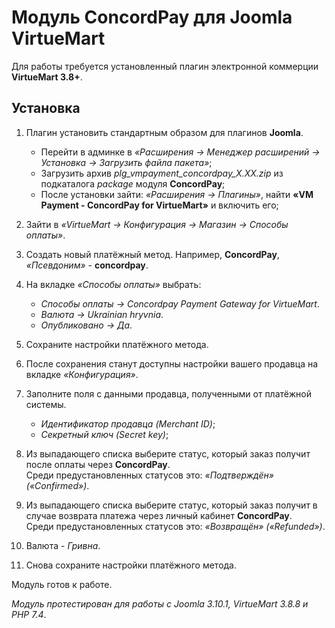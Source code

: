 # Модуль ConcordPay для Joomla VirtueMart 

Для работы требуется установленный плагин электронной коммерции **VirtueMart 3.8+**.

## Установка

1. Плагин установить стандартным образом для плагинов **Joomla**.
    - Перейти в админке в *«Расширения -> Менеджер расширений -> Установка -> Загрузить файла пакета»*;
    - Загрузить архив *plg_vmpayment_concordpay_X.XX.zip* из подкаталога *package* модуля **ConcordPay**; 
    - После установки зайти: *«Расширения -> Плагины»*, найти **«VM Payment - ConcordPay for VirtueMart»** и включить его;

2. Зайти в *«VirtueMart -> Конфигурация -> Магазин -> Способы оплаты»*.

3. Создать новый платёжный метод. Например, **ConcordPay**, <br> *«Псевдоним»* - **concordpay**.

4. На вкладке *«Способы оплаты»* выбрать:
    - *Способы оплаты -> Concordpay Payment Gateway for VirtueMart*.
    - *Валюта -> Ukrainian hryvnia*.
    - *Опубликовано -> Да*.

5. Сохраните настройки платёжного метода.

6. После сохранения станут доступны настройки вашего продавца на вкладке *«Конфигурация»*.

7. Заполните поля с данными продавца, полученными от платёжной системы.
   - *Идентификатор продавца (Merchant ID)*;
   - *Секретный ключ (Secret key)*;

8. Из выпадающего списка выберите статус, который заказ получит после оплаты через **ConcordPay**.<br>
Среди предустановленных статусов это: *«Подтверждён» («Confirmed»)*.

9. Из выпадающего списка выберите статус, который заказ получит в случае возврата платежа через личный кабинет **ConcordPay**.<br>
Среди предустановленных статусов это: *«Возвращён» («Refunded»)*.

10. Валюта - *Гривна*.

11. Снова сохраните настройки платёжного метода.

Модуль готов к работе.

*Модуль протестирован для работы с Joomla 3.10.1, VirtueMart 3.8.8 и PHP 7.4*.